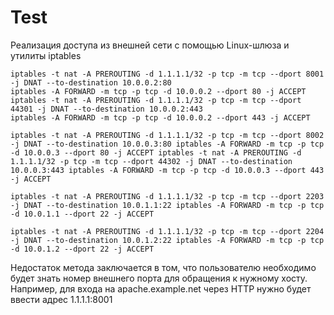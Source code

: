 # Test
Реализация доступа из внешней сети с помощью Linux-шлюза и утилиты iptables

`iptables -t nat -A PREROUTING -d 1.1.1.1/32 -p tcp -m tcp --dport 8001 -j DNAT --to-destination 10.0.0.2:80`  
`iptables -A FORWARD -m tcp -p tcp -d 10.0.0.2 --dport 80 -j ACCEPT`  
`iptables -t nat -A PREROUTING -d 1.1.1.1/32 -p tcp -m tcp --dport 44301 -j DNAT --to-destination 10.0.0.2:443`  
`iptables -A FORWARD -m tcp -p tcp -d 10.0.0.2 --dport 443 -j ACCEPT`  

`iptables -t nat -A PREROUTING -d 1.1.1.1/32 -p tcp -m tcp --dport 8002 -j DNAT --to-destination 10.0.0.3:80
iptables -A FORWARD -m tcp -p tcp -d 10.0.0.3 --dport 80 -j ACCEPT
iptables -t nat -A PREROUTING -d 1.1.1.1/32 -p tcp -m tcp --dport 44302 -j DNAT --to-destination 10.0.0.3:443
iptables -A FORWARD -m tcp -p tcp -d 10.0.0.3 --dport 443 -j ACCEPT`

`iptables -t nat -A PREROUTING -d 1.1.1.1/32 -p tcp -m tcp --dport 2203 -j DNAT --to-destination 10.0.1.1:22
iptables -A FORWARD -m tcp -p tcp -d 10.0.1.1 --dport 22 -j ACCEPT`

`iptables -t nat -A PREROUTING -d 1.1.1.1/32 -p tcp -m tcp --dport 2204 -j DNAT --to-destination 10.0.1.2:22
iptables -A FORWARD -m tcp -p tcp -d 10.0.1.2 --dport 22 -j ACCEPT`

Недостаток метода заключается в том, что пользователю необходимо будет знать номер внешнего порта для обращения к нужному хосту. Например, для входа на apache.example.net через HTTP нужно будет ввести адрес 1.1.1.1:8001
